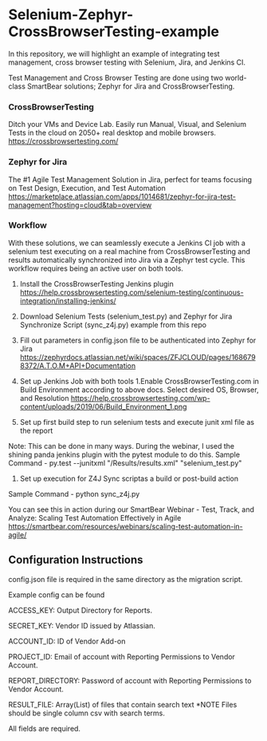 # Selenium-Zephyr-CrossBrowserTesting-example
In this repository, we will highlight an example of integrating test management, cross browser testing with Selenium, Jira, and Jenkins CI. 

Test Management and Cross Browser Testing are done using two world-class SmartBear solutions; Zephyr for Jira and CrossBrowserTesting.

### CrossBrowserTesting
Ditch your VMs and Device Lab. Easily run Manual, Visual, and Selenium Tests in the cloud on 2050+ real desktop and mobile browsers.
https://crossbrowsertesting.com/

### Zephyr for Jira
The #1 Agile Test Management Solution in Jira, perfect for teams focusing on Test Design, Execution, and Test Automation
https://marketplace.atlassian.com/apps/1014681/zephyr-for-jira-test-management?hosting=cloud&tab=overview

### Workflow
With these solutions, we can seamlessly execute a Jenkins CI job with a selenium test executing on a real machine from CrossBrowserTesting and results automatically synchronized into Jira via a Zephyr test cycle. This workflow requires being an active user on both tools. 

1. Install the CrossBrowserTesting Jenkins plugin 
https://help.crossbrowsertesting.com/selenium-testing/continuous-integration/installing-jenkins/

1. Download Selenium Tests (selenium_test.py) and Zephyr for Jira Synchronize Script (sync_z4j.py) example from this repo

1. Fill out parameters in config.json file to be authenticated into Zephyr for Jira https://zephyrdocs.atlassian.net/wiki/spaces/ZFJCLOUD/pages/1686798372/A.T.O.M+API+Documentation

1. Set up Jenkins Job with both tools
  1.Enable CrossBrowserTesting.com in Build Environment according to above docs. Select desired OS, Browser, and Resolution
  https://help.crossbrowsertesting.com/wp-content/uploads/2019/06/Build_Environment_1.png
  
  1. Set up first build step to run selenium tests and execute junit xml file as the report
      
   Note: This can be done in many ways. During the webinar, I used the shining panda jenkins plugin with the pytest module to do this. 
      Sample Command - py.test --junitxml "/Results/results.xml" "selenium_test.py"
  
  1. Set up execution for Z4J Sync scriptas a build or post-build action
      
   Sample Command - python sync_z4j.py
 

You can see this in action during our SmartBear Webinar - Test, Track, and Analyze: Scaling Test Automation Effectively in Agile
https://smartbear.com/resources/webinars/scaling-test-automation-in-agile/



## Configuration Instructions
config.json file is required in the same directory as the migration script. 

Example config can be found 

ACCESS_KEY: Output Directory for Reports.

SECRET_KEY: Vendor ID issued by Atlassian.

ACCOUNT_ID: ID of Vendor Add-on

PROJECT_ID: Email of account with Reporting Permissions to Vendor Account.

REPORT_DIRECTORY: Password of account with Reporting Permissions to Vendor Account.

RESULT_FILE: Array(List) of files that contain search text *NOTE Files should be single column csv with search terms.

All fields are required. 

